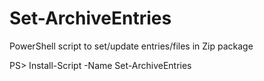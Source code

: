 # Set-ArchiveEntries
PowerShell script to set/update entries/files in Zip package

PS> Install-Script -Name Set-ArchiveEntries
